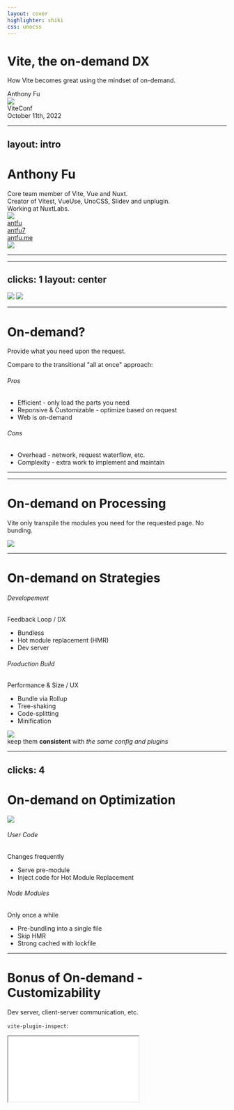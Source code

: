```yaml
---
layout: cover
highlighter: shiki
css: unocss
---
```


# Vite, the on-demand DX

<p text-xl>
How Vite becomes great using the mindset of on-demand.
</p>

<div uppercase text-sm tracking-widest>
Anthony Fu
</div>

<div abs-bl mx-14 my-12 flex>
  <img src="/viteconf.svg" h-10 />
  <div ml-3 flex flex-col text-left>
    <div>ViteConf</div>
    <div text-sm opacity-50>October 11th, 2022</div>
  </div>
</div>

<div i-logos-vitejs text-35em absolute op10 right--35 top--5 />

---
layout: intro
---

# Anthony Fu

<div class="leading-8 opacity-80">
Core team member of Vite, Vue and Nuxt.<br>
Creator of Vitest, VueUse, UnoCSS, Slidev and unplugin.<br>
Working at NuxtLabs.<br>
</div>

<div flex="~ gap-4" py4 v-click>
  <div w-10 text-2em i-logos-vitejs />
  <div w-10 text-2em i-logos-vitest />
  <div w-10 text-2em i-logos-nuxt-icon />
  <img w-10 text-2em src="https://sli.dev/logo.svg" />
  <div w-10 text-2em i-logos-vue />
  <div w-10 text-2em i-logos-vueuse />
  <div w-10 text-2em i-logos-unocss filter-invert />
</div>

<div mt-5 w-min grid="~ cols-[auto_1fr] gap-2" items-center v-click>
  <div i-ri-github-line op50 ma text-xl/>
  <div><a href="https://github.com/antfu" target="_blank">antfu</a></div>
  <div i-ri-twitter-line op50 ma text-xl/>
  <div><a href="https://twitter.com/antfu7" target="_blank">antfu7</a></div>
  <div i-ri-user-3-line op50 ma text-xl/>
  <div><a href="https://antfu.me" target="_blank">antfu.me</a></div>
</div>

<img src="https://antfu.me/avatar.png" rounded-full w-40 abs-tr mt-22 mr-22/>


---

<SectionTitle
  headline="What is"
  title="on-demand?"
  color="text-sky"
/>

---
clicks: 1
layout: center
---

<img src="/windows-download.jpg" transition-all :class="$slidev.nav.clicks ? 'blur-5 filter-brightness-40' : ''" />
<img src="/streaming-services.svg" absolute top-50 left-60 v-click="1" />

---

# On-demand?

<v-click>

Provide what you need upon the request.

</v-click>


<div scale-110 origin-left-top>

<div v-click>
Compare to the transitional "all at once" approach:
</div>

<h6 my4 v-click>Pros</h6>
<v-clicks>

- <span font-bold text-blue>Efficient</span> - only load the parts you need
- <span font-bold text-teal>Reponsive & Customizable</span> - optimize based on request
- <span font-bold text-lime>Web is on-demand</span>

</v-clicks>
<h6 my4 v-click>Cons</h6>
<v-clicks>

- <span font-bold text-yellow>Overhead</span> - network, request waterflow, etc.
- <span font-bold text-orange>Complexity</span> - extra work to implement and maintain

</v-clicks>
</div>


---

<SectionTitle
  headline="How"
  title="trade-offs"
  description="made in Vite?"
  color="text-orange"
/>

---

# On-demand on Processing

Vite only transpile the modules you need for the requested page. No bunding.

<img src="/bundless.svg" h-90 mt--5 v-click />

---

# On-demand on Strategies

<div grid="~ cols-2">
<div>

###### Developement

<div text-sm text-orange>Feedback Loop / DX</div>

<div mt-3 />
<v-clicks>

- Bundless
- Hot module replacement (HMR)
- Dev server

</v-clicks>
</div>
<div>

###### Production Build

<div text-sm text-rose>Performance & Size / UX</div>

<div mt-3 />
<v-clicks>

- Bundle via Rollup
- Tree-shaking
- Code-splitting
- Minification

</v-clicks>
</div>
</div>

<img src="/build-dev.svg" h-60 absolute left-10 bottom-8 v-click />

<div p4 text-center text-xl absolute right-40 bottom-20 w-60 v-click>
keep them <b text-amber>consistent</b> with <i>the same config and plugins</i>
</div>


---
clicks: 4
---

# On-demand on Optimization

<img src="/user-code-node.svg" h-20 absolute left-12 top-25 v-click="1" />

<div grid="~ cols-2" mt-28 v-click="2">
<div>

###### User Code

<div text-sm text-cyan>Changes frequently</div>

<div mt-3 />
<v-clicks :at="3">

- Serve pre-module
- Inject code for Hot Module Replacement 

</v-clicks>
</div>
<div>

###### Node Modules

<div text-sm text-green>Only once a while</div>

<div mt-3 />
<v-clicks :at="3">

- Pre-bundling into a single file
- Skip HMR
- Strong cached with lockfile

</v-clicks>
</div>
</div>


---

# Bonus of On-demand - <span text-orange>Customizability</span>

Dev server, client-server communication, etc.

<div v-click>

`vite-plugin-inspect`:

<iframe src="/__inspect/" border-t border-gray:40 scale-75 origin-bottom-left absolute left-0 bottom-0 w="133%" h="92%" />

</div>


---

<SectionTitle
  headline="Build"
  title="integrations"
  description="with on-demand in mind"
  color="text-purple"
/>

---

# Server Side Rendering

Traditional approach

<div mt-10 />

<img src="/ssr-workflow.svg" v-click />

---

# Developement time SSR

Rebuild the bundle on source file changes

<div mt-10 />

<img src="/ssr-workflow-rebundle.svg" />

---

# On-demand SSR in Nuxt 3 <div i-logos-nuxt-icon inline-block translate-y-1 />

<div text-lg mb-7 v-click>
We made an on-demand Vite runtime <span text-amber font-bold>Vite Node</span>
</div>

<img src="/ssr-workflow-vite-node.svg" v-click />

<v-click>

Learn more: [Dev SSR on Nuxt with Vite](/todo)

</v-click>

---

<div grid="~ cols-2" h-95>
<div flex="~ col" items-center justify-center>

<img src="/vite-node.svg" mb4 />

# Vite Node

Vite as Node runtime.

</div>
<div flex="~ col" justify-center>
<v-clicks>

- On-demand evaluation
- Reuses Vite config, plugins, etc.
- Out-of-box ESM & TypeScript support
- Watch mode + HMR
- Separate server/client architecture

</v-clicks>
</div>
</div>

<div flex="~ gap-6" py4 mt--10 justify-center items-center v-click>
  <div w-16 text-4em i-logos-nuxt-icon />
  <div w-16 text-4em i-logos-vitest />
  <img w-16 text-4em src="/histoire.svg" />
  <img w-16 text-4em src="/vue-termui.svg" />
  <div op50>...more</div>
</div>

---
layout: center
class: bg-black
---

<img src="/daniel-talk.png" />

---
class: bg-black
layout: center
---

<img src="/vladimir-talk.png" />

---
src: '../../reuse/sponsors.md'
---

---
src: '../../reuse/thanks.md'
---
